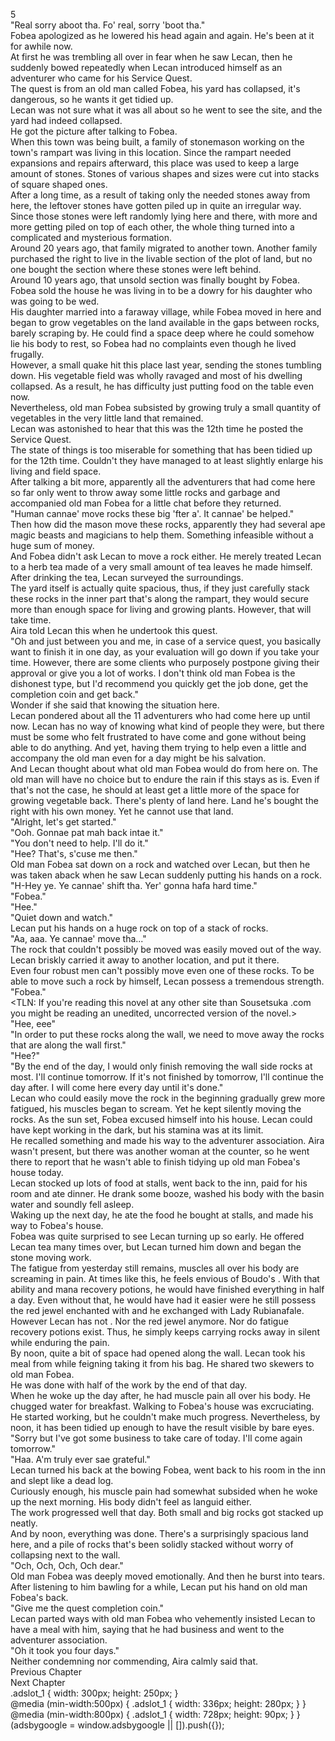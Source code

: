 5<br/>
"Real sorry aboot tha. Fo' real, sorry 'boot tha."<br/>
Fobea apologized as he lowered his head again and again. He's been at it for awhile now.<br/>
At first he was trembling all over in fear when he saw Lecan, then he suddenly bowed repeatedly when Lecan introduced himself as an adventurer who came for his Service Quest.<br/>
The quest is from an old man called Fobea, his yard has collapsed, it's dangerous, so he wants it get tidied up.<br/>
Lecan was not sure what it was all about so he went to see the site, and the yard had indeed collapsed.<br/>
He got the picture after talking to Fobea.<br/>
When this town was being built, a family of stonemason working on the town's rampart was living in this location. Since the rampart needed expansions and repairs afterward, this place was used to keep a large amount of stones. Stones of various shapes and sizes were cut into stacks of square shaped ones.<br/>
After a long time, as a result of taking only the needed stones away from here, the leftover stones have gotten piled up in quite an irregular way. Since those stones were left randomly lying here and there, with more and more getting piled on top of each other, the whole thing turned into a complicated and mysterious formation.<br/>
Around 20 years ago, that family migrated to another town. Another family purchased the right to live in the livable section of the plot of land, but no one bought the section where these stones were left behind.<br/>
Around 10 years ago, that unsold section was finally bought by Fobea. Fobea sold the house he was living in to be a dowry for his daughter who was going to be wed.<br/>
His daughter married into a faraway village, while Fobea moved in here and began to grow vegetables on the land available in the gaps between rocks, barely scraping by. He could find a space deep where he could somehow lie his body to rest, so Fobea had no complaints even though he lived frugally.<br/>
However, a small quake hit this place last year, sending the stones tumbling down. His vegetable field was wholly ravaged and most of his dwelling collapsed. As a result, he has difficulty just putting food on the table even now.<br/>
Nevertheless, old man Fobea subsisted by growing truly a small quantity of vegetables in the very little land that remained.<br/>
Lecan was astonished to hear that this was the 12th time he posted the Service Quest.<br/>
The state of things is too miserable for something that has been tidied up for the 12th time. Couldn't they have managed to at least slightly enlarge his living and field space.<br/>
After talking a bit more, apparently all the adventurers that had come here so far only went to throw away some little rocks and garbage and accompanied old man Fobea for a little chat before they returned.<br/>
"Human cannae' move rocks these big 'fter a'. It cannae' be helped."<br/>
Then how did the mason move these rocks, apparently they had several ape magic beasts and magicians to help them. Something infeasible without a huge sum of money.<br/>
And Fobea didn't ask Lecan to move a rock either. He merely treated Lecan to a herb tea made of a very small amount of tea leaves he made himself.<br/>
After drinking the tea, Lecan surveyed the surroundings.<br/>
The yard itself is actually quite spacious, thus, if they just carefully stack these rocks in the inner part that's along the rampart, they would secure more than enough space for living and growing plants. However, that will take time.<br/>
Aira told Lecan this when he undertook this quest.<br/>
"Oh and just between you and me, in case of a service quest, you basically want to finish it in one day, as your evaluation will go down if you take your time. However, there are some clients who purposely postpone giving their approval or give you a lot of works. I don't think old man Fobea is the dishonest type, but I'd recommend you quickly get the job done, get the completion coin and get back."<br/>
Wonder if she said that knowing the situation here.<br/>
Lecan pondered about all the 11 adventurers who had come here up until now. Lecan has no way of knowing what kind of people they were, but there must be some who felt frustrated to have come and gone without being able to do anything. And yet, having them trying to help even a little and accompany the old man even for a day might be his salvation.<br/>
And Lecan thought about what old man Fobea would do from here on. The old man will have no choice but to endure the rain if this stays as is. Even if that's not the case, he should at least get a little more of the space for growing vegetable back. There's plenty of land here. Land he's bought the right with his own money. Yet he cannot use that land.<br/>
"Alright, let's get started."<br/>
"Ooh. Gonnae pat mah back intae it."<br/>
"You don't need to help. I'll do it."<br/>
"Hee? That's, s'cuse me then."<br/>
Old man Fobea sat down on a rock and watched over Lecan, but then he was taken aback when he saw Lecan suddenly putting his hands on a rock.<br/>
"H-Hey ye. Ye cannae' shift tha. Yer' gonna hafa hard time."<br/>
"Fobea."<br/>
"Hee."<br/>
"Quiet down and watch."<br/>
Lecan put his hands on a huge rock on top of a stack of rocks.<br/>
"Aa, aaa. Ye cannae' move tha..."<br/>
The rock that couldn't possibly be moved was easily moved out of the way. Lecan briskly carried it away to another location, and put it there.<br/>
Even four robust men can't possibly move even one of these rocks. To be able to move such a rock by himself, Lecan possess a tremendous strength.<br/>
"Fobea."<br/>
<TLN: If you're reading this novel at any other site than Sousetsuka .com you might be reading an unedited, uncorrected version of the novel.><br/>
"Hee, eee"<br/>
"In order to put these rocks along the wall, we need to move away the rocks that are along the wall first."<br/>
"Hee?"<br/>
"By the end of the day, I would only finish removing the wall side rocks at most. I'll continue tomorrow. If it's not finished by tomorrow, I'll continue the day after. I will come here every day until it's done."<br/>
Lecan who could easily move the rock in the beginning gradually grew more fatigued, his muscles began to scream. Yet he kept silently moving the rocks. As the sun set, Fobea excused himself into his house. Lecan could have kept working in the dark, but his stamina was at its limit.<br/>
He recalled something and made his way to the adventurer association. Aira wasn't present, but there was another woman at the counter, so he went there to report that he wasn't able to finish tidying up old man Fobea's house today.<br/>
Lecan stocked up lots of food at stalls, went back to the inn, paid for his room and ate dinner. He drank some booze, washed his body with the basin water and soundly fell asleep.<br/>
Waking up the next day, he ate the food he bought at stalls, and made his way to Fobea's house.<br/>
Fobea was quite surprised to see Lecan turning up so early. He offered Lecan tea many times over, but Lecan turned him down and began the stone moving work.<br/>
The fatigue from yesterday still remains, muscles all over his body are screaming in pain. At times like this, he feels envious of Boudo's <Great Strength>. With that ability and mana recovery potions, he would have finished everything in half a day. Even without that, he would have had it easier were he still possess the red jewel enchanted with <Stamina Recovery> and <Mana Recovery> he exchanged with Lady Rubianafale. However Lecan has not <Great Strength>. Nor the red jewel anymore. Nor do fatigue recovery potions exist. Thus, he simply keeps carrying rocks away in silent while enduring the pain.<br/>
By noon, quite a bit of space had opened along the wall. Lecan took his meal from <Storage> while feigning taking it from his bag. He shared two skewers to old man Fobea.<br/>
He was done with half of the work by the end of that day.<br/>
When he woke up the day after, he had muscle pain all over his body. He chugged water for breakfast. Walking to Fobea's house was excruciating.<br/>
He started working, but he couldn't make much progress. Nevertheless, by noon, it has been tidied up enough to have the result visible by bare eyes.<br/>
"Sorry but I've got some business to take care of today. I'll come again tomorrow."<br/>
"Haa. A'm truly ever sae grateful."<br/>
Lecan turned his back at the bowing Fobea, went back to his room in the inn and slept like a dead log.<br/>
Curiously enough, his muscle pain had somewhat subsided when he woke up the next morning. His body didn't feel as languid either.<br/>
The work progressed well that day. Both small and big rocks got stacked up neatly.<br/>
And by noon, everything was done. There's a surprisingly spacious land here, and a pile of rocks that's been solidly stacked without worry of collapsing next to the wall.<br/>
"Och, Och, Och, Och dear."<br/>
Old man Fobea was deeply moved emotionally. And then he burst into tears.<br/>
After listening to him bawling for a while, Lecan put his hand on old man Fobea's back.<br/>
"Give me the quest completion coin."<br/>
Lecan parted ways with old man Fobea who vehemently insisted Lecan to have a meal with him, saying that he had business and went to the adventurer association.<br/>
"Oh it took you four days."<br/>
Neither condemning nor commending, Aira calmly said that.<br/>
Previous Chapter<br/>
Next Chapter <br/>
.adslot_1 { width: 300px; height: 250px; }<br/>
@media (min-width:500px) { .adslot_1 { width: 336px; height: 280px; } }<br/>
@media (min-width:800px) { .adslot_1 { width: 728px; height: 90px; } }<br/>
(adsbygoogle = window.adsbygoogle || []).push({});<br/>
